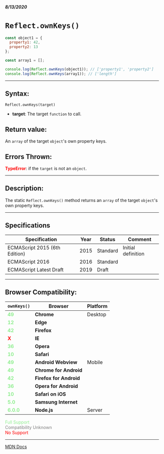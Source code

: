 ##### 8/13/2020
# `Reflect.ownKeys()`

```js
const object1 = {
  property1: 42,
  property2: 13
};

const array1 = [];

console.log(Reflect.ownKeys(object1)); // ['property1', 'property2']
console.log(Reflect.ownKeys(array1)); // ['length']
```

---

## Syntax:
`Reflect.ownKeys(target)`

* **target**: The target `function` to call.

## Return value:
An `array` of the target `object`'s own property keys.

## Errors Thrown:
<span style="color: red">**TypeError**</span>: if the `target` is not an `object`. 

---

## Description:
The static `Reflect.ownKeys()` method returns an `array` of the target `object`'s own property keys.

---

## Specifications
| Specification | Year | Status | Comment |
|---|---|---|---|
| ECMAScript 2015 (6th Edition) | 2015 | Standard | Initial definition |
| ECMAScript 2016 | 2016 | Standard |  |
| ECMAScript Latest Draft | 2019 | Draft |  |

---

## Browser Compatibility:
| `ownKeys()` | Browser | Platform |
|---|---|---|
| <span style="color: lightgreen">**49**</span> | **Chrome** | Desktop | 
| <span style="color: lightgreen">**12**</span> | **Edge** || 
| <span style="color: lightgreen">**42**</span> | **Firefox** || 
| <span style="color: red">**X**</span> | **IE** || 
| <span style="color: lightgreen">**36**</span> | **Opera** || 
| <span style="color: lightgreen">**10**</span> | **Safari** || 
| <span style="color: lightgreen">**49**</span> | **Android Webview** | Mobile | 
| <span style="color: lightgreen">**49**</span> | **Chrome for Android** || 
| <span style="color: lightgreen">**42**</span> | **Firefox for Android** || 
| <span style="color: lightgreen">**36**</span> | **Opera for Android** || 
| <span style="color: lightgreen">**10**</span> | **Safari on iOS** || 
| <span style="color: lightgreen">**5.0**</span> | **Samsung Internet** || 
| <span style="color: lightgreen">**6.0.0**</span> | **Node.js** | Server | 

<span style="color: lightgreen">Full Support</span>  
<span style="color: grey">Compatibility Unknown</span>  
<span style="color: red">No Support</span>

---

[MDN Docs](https://developer.mozilla.org/en-US/docs/Web/JavaScript/Reference/Global_Objects/Reflect/ownKeys)